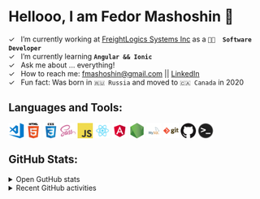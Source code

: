 # Hellooo, I am Fedor Mashoshin 👋

&#10003; &nbsp;  I’m currently working at [FreightLogics Systems Inc](https://www.freightlogics.com/) as a **`👨‍💻  Software Developer`**<br/>
&#10003; &nbsp;   I’m currently learning **`Angular && Ionic`**<br/>
&#10003; &nbsp;  Ask me about ... everything!<br/>
&#10003; &nbsp;   How to reach me: fmashoshin@gmail.com || [LinkedIn](https://www.linkedin.com/in/fedor-mashoshin/)<br/>
&#10003; &nbsp;   Fun fact: Was born in `🇷🇺 Russia` and moved to `🇨🇦 Canada` in 2020<br/>


## Languages and Tools:
<img align="center" alt="Visual Studio Code" width="30px" src="https://raw.githubusercontent.com/github/explore/80688e429a7d4ef2fca1e82350fe8e3517d3494d/topics/visual-studio-code/visual-studio-code.png" /> <img align="center" alt="HTML5" width="30px" src="https://raw.githubusercontent.com/github/explore/80688e429a7d4ef2fca1e82350fe8e3517d3494d/topics/html/html.png" /> <img align="center" alt="CSS3" width="30px" src="https://raw.githubusercontent.com/github/explore/80688e429a7d4ef2fca1e82350fe8e3517d3494d/topics/css/css.png" /> <img align="center" alt="Sass" width="30px" src="https://raw.githubusercontent.com/github/explore/80688e429a7d4ef2fca1e82350fe8e3517d3494d/topics/sass/sass.png" /> <img align="center" alt="JavaScript" width="30px" src="https://raw.githubusercontent.com/github/explore/80688e429a7d4ef2fca1e82350fe8e3517d3494d/topics/javascript/javascript.png" /> <img align="center" alt="React" width="30px" src="https://raw.githubusercontent.com/github/explore/80688e429a7d4ef2fca1e82350fe8e3517d3494d/topics/react/react.png" /> <img align="center" alt="Gatsby" width="30px" src="https://raw.githubusercontent.com/github/explore/e94815998e4e0713912fed477a1f346ec04c3da2/topics/angular/angular.png" /> <img align="center" alt="Node.js" width="30px" src="https://raw.githubusercontent.com/github/explore/80688e429a7d4ef2fca1e82350fe8e3517d3494d/topics/nodejs/nodejs.png" /> <img align="center" alt="MySQL" width="30px" src="https://raw.githubusercontent.com/github/explore/80688e429a7d4ef2fca1e82350fe8e3517d3494d/topics/mysql/mysql.png" /> <img align="center" alt="Git" width="30px" src="https://raw.githubusercontent.com/github/explore/80688e429a7d4ef2fca1e82350fe8e3517d3494d/topics/git/git.png" /> <img align="center" alt="GitHub" width="30px" src="https://raw.githubusercontent.com/github/explore/78df643247d429f6cc873026c0622819ad797942/topics/github/github.png" /> <img align="center" alt="Terminal" width="30px" src="https://raw.githubusercontent.com/github/explore/80688e429a7d4ef2fca1e82350fe8e3517d3494d/topics/terminal/terminal.png" />


## GitHub Stats:

<details>
  <summary> Open GutHub stats</summary>

![FedorMashoshin's GitHub stats](https://github-readme-stats.vercel.app/api?username=FedorMashoshin&show_icons=true&title_color=000084&text_color=D5331E&icon_color=feb729&bg_color=f8f8ff&line_height=20)
![FedorMashoshin's GitHub language usage stats](https://github-readme-stats.vercel.app/api/top-langs/?username=FedorMashoshin&layout=compact&hide=TSQL&bg_color=F8F8FF&title_color=000084&text_color=D5331E&icon_color=feb729&langs_count=7)
</details>


<details>
  <summary> Recent GitHub activities</summary>
  
<!--START_SECTION:activity-->
1. 🎉 Merged PR [#14](https://github.com/FedorMashoshin/Ionic-Movie/pull/14) in [FedorMashoshin/Ionic-Movie](https://github.com/FedorMashoshin/Ionic-Movie)
2. 💪 Opened PR [#14](https://github.com/FedorMashoshin/Ionic-Movie/pull/14) in [FedorMashoshin/Ionic-Movie](https://github.com/FedorMashoshin/Ionic-Movie)
3. 🎉 Merged PR [#5](https://github.com/FedorMashoshin/Ionic-WeatherApp/pull/5) in [FedorMashoshin/Ionic-WeatherApp](https://github.com/FedorMashoshin/Ionic-WeatherApp)
4. 💪 Opened PR [#5](https://github.com/FedorMashoshin/Ionic-WeatherApp/pull/5) in [FedorMashoshin/Ionic-WeatherApp](https://github.com/FedorMashoshin/Ionic-WeatherApp)
5. 🎉 Merged PR [#13](https://github.com/FedorMashoshin/Ionic-Movie/pull/13) in [FedorMashoshin/Ionic-Movie](https://github.com/FedorMashoshin/Ionic-Movie)
<!--END_SECTION:activity-->

  </details>
